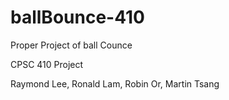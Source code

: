 ballBounce-410
==============

Proper Project of ball Counce

CPSC 410 Project

Raymond Lee, Ronald Lam, Robin Or, Martin Tsang
